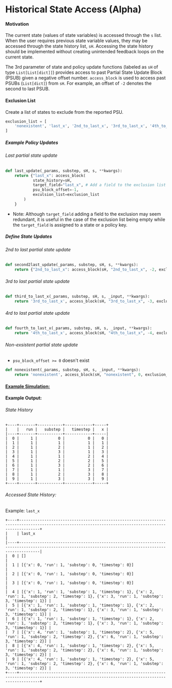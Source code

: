 Historical State Access (Alpha)
==
#### Motivation
The current state (values of state variables) is accessed through the `s` list. When the user requires previous state variable values, they may be accessed through the state history list, `sH`. Accessing the state history should be implemented without creating unintended feedback loops on the current state.

The 3rd parameter of state and policy update functions (labeled as `sH` of type `List[List[dict]]`) provides access to past Partial State Update Block (PSUB) given a negative offset number. `access_block` is used to access past PSUBs (`List[dict]`) from `sH`. For example, an offset of `-2` denotes the second to last PSUB.

#### Exclusion List
Create a list of states to exclude from the reported PSU.
```python
exclusion_list = [
    'nonexistent', 'last_x', '2nd_to_last_x', '3rd_to_last_x', '4th_to_last_x'
]
```
##### Example Policy Updates
###### Last partial state update
```python
def last_update(_params, substep, sH, s, **kwargs):
    return {"last_x": access_block(
            state_history=sH,
            target_field="last_x", # Add a field to the exclusion list
            psu_block_offset=-1,
            exculsion_list=exclusion_list
        )
    }
```
* Note: Although `target_field` adding a field to the exclusion may seem redundant, it is useful in the case of the exclusion list being empty while the `target_field` is assigned to a state or a policy key.
##### Define State Updates
###### 2nd to last partial state update
```python
def second2last_update(_params, substep, sH, s, **kwargs):
    return {"2nd_to_last_x": access_block(sH, "2nd_to_last_x", -2, exclusion_list)}
```


###### 3rd to last partial state update
```python
def third_to_last_x(_params, substep, sH, s, _input, **kwargs):
    return '3rd_to_last_x', access_block(sH, "3rd_to_last_x", -3, exclusion_list)
```
###### 4rd to last partial state update
```python
def fourth_to_last_x(_params, substep, sH, s, _input, **kwargs):
    return '4th_to_last_x', access_block(sH, "4th_to_last_x", -4, exclusion_list)
```
###### Non-exsistent partial state update
* `psu_block_offset >= 0` doesn't exist
```python
def nonexistent(_params, substep, sH, s, _input, **kwargs):
    return 'nonexistent', access_block(sH, "nonexistent", 0, exclusion_list)
```

#### [Example Simulation:](examples/historical_state_access.py)


#### Example Output:
###### State History
```
+----+-------+-----------+------------+-----+
|    |   run |   substep |   timestep |   x |
|----+-------+-----------+------------+-----|
|  0 |     1 |         0 |          0 |   0 |
|  1 |     1 |         1 |          1 |   1 |
|  2 |     1 |         2 |          1 |   2 |
|  3 |     1 |         3 |          1 |   3 |
|  4 |     1 |         1 |          2 |   4 |
|  5 |     1 |         2 |          2 |   5 |
|  6 |     1 |         3 |          2 |   6 |
|  7 |     1 |         1 |          3 |   7 |
|  8 |     1 |         2 |          3 |   8 |
|  9 |     1 |         3 |          3 |   9 |
+----+-------+-----------+------------+-----+
```
###### Accessed State History: 
Example: `last_x`
```
+----+-----------------------------------------------------------------------------------------------------------------------------------------------------+
|    | last_x                                                                                                                                              |
|----+-----------------------------------------------------------------------------------------------------------------------------------------------------|
|  0 | []                                                                                                                                                  |
|  1 | [{'x': 0, 'run': 1, 'substep': 0, 'timestep': 0}]                                                                                                   |
|  2 | [{'x': 0, 'run': 1, 'substep': 0, 'timestep': 0}]                                                                                                   |
|  3 | [{'x': 0, 'run': 1, 'substep': 0, 'timestep': 0}]                                                                                                   |
|  4 | [{'x': 1, 'run': 1, 'substep': 1, 'timestep': 1}, {'x': 2, 'run': 1, 'substep': 2, 'timestep': 1}, {'x': 3, 'run': 1, 'substep': 3, 'timestep': 1}] |
|  5 | [{'x': 1, 'run': 1, 'substep': 1, 'timestep': 1}, {'x': 2, 'run': 1, 'substep': 2, 'timestep': 1}, {'x': 3, 'run': 1, 'substep': 3, 'timestep': 1}] |
|  6 | [{'x': 1, 'run': 1, 'substep': 1, 'timestep': 1}, {'x': 2, 'run': 1, 'substep': 2, 'timestep': 1}, {'x': 3, 'run': 1, 'substep': 3, 'timestep': 1}] |
|  7 | [{'x': 4, 'run': 1, 'substep': 1, 'timestep': 2}, {'x': 5, 'run': 1, 'substep': 2, 'timestep': 2}, {'x': 6, 'run': 1, 'substep': 3, 'timestep': 2}] |
|  8 | [{'x': 4, 'run': 1, 'substep': 1, 'timestep': 2}, {'x': 5, 'run': 1, 'substep': 2, 'timestep': 2}, {'x': 6, 'run': 1, 'substep': 3, 'timestep': 2}] |
|  9 | [{'x': 4, 'run': 1, 'substep': 1, 'timestep': 2}, {'x': 5, 'run': 1, 'substep': 2, 'timestep': 2}, {'x': 6, 'run': 1, 'substep': 3, 'timestep': 2}] |
+----+-----------------------------------------------------------------------------------------------------------------------------------------------------+
```